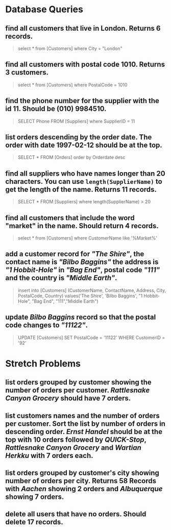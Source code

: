 # Database Queries

## find all customers that live in London. Returns 6 records.

> select * from [Customers] where City = "London"

## find all customers with postal code 1010. Returns 3 customers.

> select * from [Customers] where PostalCode = 1010

## find the phone number for the supplier with the id 11. Should be (010) 9984510.

> SELECT Phone FROM [Suppliers] where SupplierID = 11

## list orders descending by the order date. The order with date 1997-02-12 should be at the top.

> SELECT * FROM [Orders] order by Orderdate desc

## find all suppliers who have names longer than 20 characters. You can use `length(SupplierName)` to get the length of the name. Returns 11 records.

> SELECT * FROM [Suppliers] where length(SupplierName) > 20

## find all customers that include the word "market" in the name. Should return 4 records.

> select * from [Customers] where CustomerName like '%Market%'

## add a customer record for _"The Shire"_, the contact name is _"Bilbo Baggins"_ the address is _"1 Hobbit-Hole"_ in _"Bag End"_, postal code _"111"_ and the country is _"Middle Earth"_.

> insert into [Customers] (CustomerName, ContactName, Address, City, PostalCode, Country) values('The Shire', 'Bilbo Baggins', "1 Hobbit-Hole", "Bag End", "111","Middle Earth")

## update _Bilbo Baggins_ record so that the postal code changes to _"11122"_.

> UPDATE [Customers] SET PostalCode = '11122' WHERE CustomerID = '92'

# Stretch Problems

## list orders grouped by customer showing the number of orders per customer. _Rattlesnake Canyon Grocery_ should have 7 orders.

>

## list customers names and the number of orders per customer. Sort the list by number of orders in descending order. _Ernst Handel_ should be at the top with 10 orders followed by _QUICK-Stop_, _Rattlesnake Canyon Grocery_ and _Wartian Herkku_ with 7 orders each.

>

## list orders grouped by customer's city showing number of orders per city. Returns 58 Records with _Aachen_ showing 2 orders and _Albuquerque_ showing 7 orders.

>

## delete all users that have no orders. Should delete 17 records.

>
